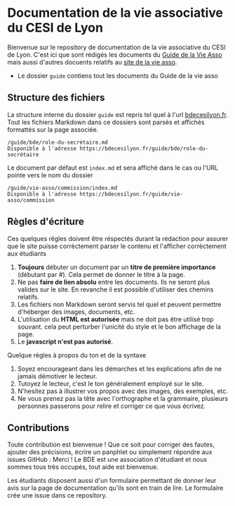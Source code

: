 # Documentation de la vie associative du CESI de Lyon

Bienvenue sur le repository de documentation de la vie associative du CESI de Lyon.
C'est ici que sont rédigés les documents du [Guide de la Vie Asso](https://bdecesilyon.fr/guide) mais aussi d'autres docuents relatifs au [site de la vie asso](https://bdecesilyon.fr/).

* Le dossier `guide` contiens tout les documents du Guide de la vie asso

## Structure des fichiers

La structure interne du dossier `guide` est repris tel quel à l'url [bdecesilyon.fr](https://bdecesilyon.fr/guide). Tout les fichiers Markdown dans ce dossiers sont parsés et affichés formattés sur la page associée.


```
/guide/bde/role-du-secrétaire.md
Disponible à l'adresse https://bdecesilyon.fr/guide/bde/role-du-secrétaire
```

Le document par défaut est `index.md` et sera affiché dans le cas ou l'URL pointe vers le nom du dossier

```
/guide/vie-asso/commission/index.md
Disponible à l'adresse https://bdecesilyon.fr/guide/vie-asso/commission
```

## Règles d'écriture

Ces quelques rêgles doivent être réspectés durant la rédaction pour assurer que le site puisse corrèctement parser le contenu et l'afficher corrèctement aux étudiants

1. **Toujours** débuter un document par un **titre de première importance** (débutant par #). Cela permet de donner le titre à la page.
2. Ne pas **faire de lien absolu** entre les documents. Ils ne seront plus valides sur le site. En revanche il est possible d'utiliser des chemins relatifs.
3. Les fichiers non Markdown seront servis tel quel et peuvent permettre d'héberger des images, documents, etc. 
4. L'utilisation du **HTML est autorisée** mais ne doit pas être utilisé trop souvant. cela peut perturber l'unicité du style et le bon affichage de la page.
5. Le **javascript n'est pas autorisé**.

Quelque règles à propos du ton et de la syntaxe

1. Soyez encourageant dans les démarches et les explications afin de ne jamais démotiver le lecteur.
2. Tutoyez le lecteur, c'est le ton généralement employé sur le site.
3. N'hesitez pas à illustrer vos propos avec des images, des exemples, etc.
4. Ne vous prenez pas la tête avec l'orthographe et la grammaire, plusieurs personnes passerons pour relire et corriger ce que vous écrivez.

## Contributions

Toute contribution est bienvenue !
Que ce soit pour corriger des fautes, ajouter des précisions, écrire un panphlet ou simplement répondre aux issues GitHub : Merci !
Le BDE est une association d'étudiant et nous sommes tous très occupés, tout aide est bienvenue.

Les étudiants disposent aussi d'un formulaire permettant de donner leur avis sur la page de documentation qu'ils sont en train de lire.
Le formulaire crée une issue dans ce repository.
